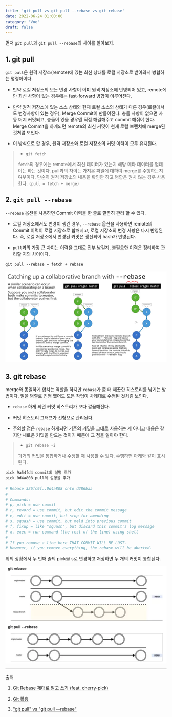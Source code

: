 ```yaml
---
title: 'git pull vs git pull --rebase vs git rebase'
date: 2022-06-24 01:00:00
category: 'Vue'
draft: false
---
```


먼저 `git pull`과 `git pull --rebase`의 차이를 알아보자.

## 1. git pull

`git pull`은 원격 저장소(remote)에 있는 최신 상태를 로컬 저장소로 받아와서 병합하는 명령어이다.

- 만약 로컬 저장소의 모든 변경 사항이 이미 원격 저장소에 반영되어 있고, remote에만 최신 사항이 있는 경우에는 fast-forward 병합이 이루어진다.

- 만약 원격 저장소에 있는 소스 상태와 현재 로컬 소스의 상태가 다른 경우(로컬에서도 변경사항이 있는 경우), Merge Commit이 만들어진다. 충돌 사항이 없으면 자동 머지 커밋되고, 충돌이 있을 경우엔 직접 해결해주고 commit 해줘야 한다. Merge Commit을 하게되면 remote의 최신 커밋이 현재 로컬 브랜치에 merge된 것처럼 보인다.

- 이 방식으로 할 경우, 원격 저장소와 로컬 저장소의 커밋 이력이 모두 유지된다.

> - `git fetch`
>
> `fetch`의 경우에는 remote에서 최신 데이터가 있는지 해당 메타 데이터를 업데이는 하는 것이다. pull과의 차이는 가져온 파일에 대하여 merge를 수행하는지 여부이다. 단순히 원격 저장소의 내용을 확인만 하고 병합은 원치 않는 경우 사용한다. `(pull = fetch + merge)`

## 2. `git pull --rebase`

`--rebase` 옵션을 사용하면 Commit 이력을 한 줄로 깔끔히 관리 할 수 있다.

- 로컬 저장소에서도 변경이 생긴 경우, `--rebase` 옵션을 사용하면 remote의 Commit 이력이 로컬 저장소로 합쳐지고, 로컬 저장소의 변경 사항은 다시 반영된다. 즉, 로컬 저장소에서 변경된 커밋은 갱신되어 hash가 반영된다.

- `pull`과의 가장 큰 차이는 이력을 그대로 전부 남길지, 불필요한 이력은 정리하여 관리할 지의 차이이다.

`git pull --rebase = fetch + rebase`

![--rebase](./images/rebase1.png)

## 3. git rebase

merge와 동일하게 합치는 역할을 하지만 `rebase`가 좀 더 깨끗한 히스토리를 남기는 방법이다. 일을 병렬로 진행 했어도 모든 작업이 차례대로 수행된 것처럼 보인다.

- `rebase` 하게 되면 커밋 히스토리가 보다 깔끔해진다.

- 커밋 히스토리 그래프가 선형으로 관리된다.

- 주의할 점은 `rebase` 하게되면 기존의 커밋을 그대로 사용하는 게 아니고 내용은 같지만 새로운 커밋을 만드는 것이기 때문에 그 점을 알아야 한다.

> - `git rebase -i`
>
> 과거의 커밋을 통합하거나 수정할 때 사용할 수 있다. 수행하면 아래와 같이 표시된다.

```bash
pick 9a54fd4 commit의 설명 추가
pick 0d4a808 pull의 설명을 추가

# Rebase 326fc9f..0d4a808 onto d286baa
#
# Commands:
# p, pick = use commit
# r, reword = use commit, but edit the commit message
# e, edit = use commit, but stop for amending
# s, squash = use commit, but meld into previous commit
# f, fixup = like "squash", but discard this commit's log message
# x, exec = run command (the rest of the line) using shell
#
# If you remove a line here THAT COMMIT WILL BE LOST.
# However, if you remove everything, the rebase will be aborted.
```

위의 상황에서 두 번째 줄의 pick을 s로 변경하고 저장하면 두 개의 커밋이 통합된다.

![rebase](./images/rebase2.png)

---

출처

1. [Git Rebase 제대로 알고 쓰기 (feat. cherry-pick)](https://readystory.tistory.com/151)

2. [Git 활용](https://russwest.tistory.com/22)

3. ["git pull" vs "git pull --rebase"](https://jasonspace.tistory.com/11)
